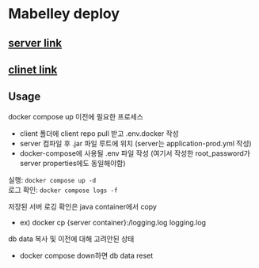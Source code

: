 # Mabelley deploy
## [server link](https://github.com/HC-Service/mabelley-server) 

## [clinet link](https://github.com/HC-Service/mabelley-client)

## Usage
docker compose up 이전에 필요한 프로세스
+ client 폴더에 client repo pull 받고 .env.docker 작성
+ server 컴파일 후 .jar 파일 루트에 위치 (server는 application-prod.yml 작성)
+ docker-compose에 사용될 .env 파일 작성 (여기서 작성한 root_password가 server properties에도 동일해야함)

실행: `docker compose up -d`  
로그 확인: `docker compose logs -f`

저장된 서버 로깅 확인은 java container에서 copy 
  + ex) docker cp {server container}:/logging.log logging.log

db data 복사 및 이전에 대해 고려안된 상태
  + docker compose down하면 db data reset